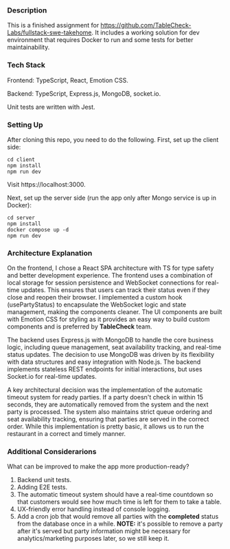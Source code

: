 ### Description
This is a finished assignment for https://github.com/TableCheck-Labs/fullstack-swe-takehome.
It includes a working solution for dev environment that requires Docker to run and some tests for better maintainability.

### Tech Stack
Frontend: TypeScript, React, Emotion CSS.

Backend: TypeScript, Express.js, MongoDB, socket.io.

Unit tests are written with Jest.

### Setting Up
After cloning this repo, you need to do the following.
First, set up the client side:
```
cd client
npm install
npm run dev
```
Visit https://localhost:3000.

Next, set up the server side (run the app only after Mongo service is up in Docker):
```
cd server
npm install
docker compose up -d
npm run dev
```

### Architecture Explanation
On the frontend, I chose a React SPA architecture with TS for type safety and better development experience. 
The frontend uses a combination of local storage for session persistence and WebSocket connections for real-time updates. 
This ensures that users can track their status even if they close and reopen their browser. 
I implemented a custom hook (usePartyStatus) to encapsulate the WebSocket logic and state management, making the components cleaner. 
The UI components are built with Emotion CSS for styling as it provides an easy way to build custom components and is preferred by **TableCheck** team.

The backend uses Express.js with MongoDB to handle the core business logic, including queue management, seat availability tracking, and real-time status updates. 
The decision to use MongoDB was driven by its flexibility with data structures and easy integration with Node.js. 
The backend implements stateless REST endpoints for initial interactions, but uses Socket.io for real-time updates.

A key architectural decision was the implementation of the automatic timeout system for ready parties. 
If a party doesn't check in within 15 seconds, they are automatically removed from the system and the next party is processed. 
The system also maintains strict queue ordering and seat availability tracking, ensuring that parties are served in the correct order.
While this implementation is pretty basic, it allows us to run the restaurant in a correct and timely manner.

### Additional Considerarions
What can be improved to make the app more production-ready?
1. Backend unit tests.
2. Adding E2E tests.
3. The automatic timeout system should have a real-time countdown so that customers would see how much time is left for them to take a table.
4. UX-friendly error handling instead of console logging.
5. Add a cron job that would remove all parties with the **completed** status from the database once in a while. **NOTE:** it's possible to remove a party after it's served but party information might be necessary for analytics/marketing purposes later, so we still keep it.
